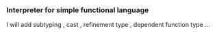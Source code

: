 ### Interpreter for simple functional language
I will add subtyping , cast , refinement type , dependent function type ...
